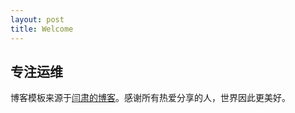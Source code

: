 ```yaml
---
layout: post
title: Welcome
---
```


## 专注运维

博客模板来源于[闫肃的博客](http://yansu.org/)。感谢所有热爱分享的人，世界因此更美好。
